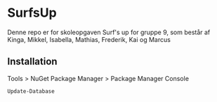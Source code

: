 # SurfsUp
Denne repo er for skoleopgaven Surf's up for gruppe 9, som består af Kinga, Mikkel, Isabella, Mathias, Frederik, Kai og Marcus
## Installation
Tools > NuGet Package Manager > Package Manager Console
```
Update-Database
```
